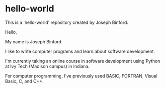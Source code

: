 # hello-world
This is a 'hello-world' repository created by Joseph Binford.

Hello,

My name is Joseph Binford.

I like to write computer programs and learn about software development.

I'm currently taking an online course in software development using Python at Ivy Tech (Madison campus) in Indiana.

For computer programming, I've previously used BASIC, FORTRAN, Visual Basic, C, and C++.
